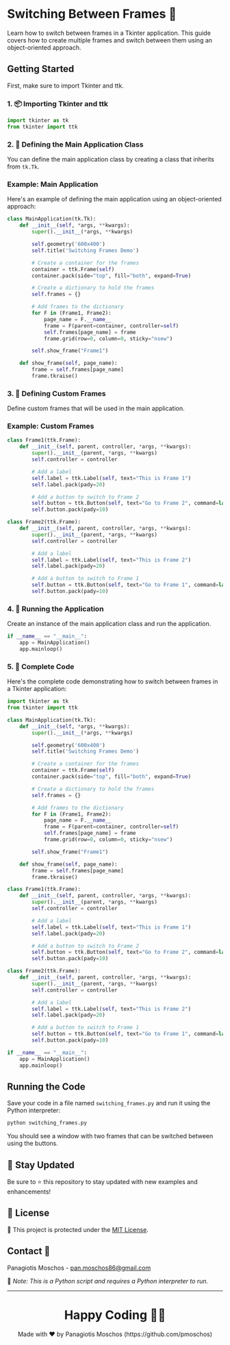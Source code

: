 # Switching Between Frames 🔄

Learn how to switch between frames in a Tkinter application. This guide covers how to create multiple frames and switch between them using an object-oriented approach.

## Getting Started

First, make sure to import Tkinter and ttk.

### 1. 📦 **Importing Tkinter and ttk**

```python
import tkinter as tk
from tkinter import ttk
```

### 2. 🔄 **Defining the Main Application Class**

You can define the main application class by creating a class that inherits from `tk.Tk`.

### Example: Main Application

Here's an example of defining the main application using an object-oriented approach:

```python
class MainApplication(tk.Tk):
    def __init__(self, *args, **kwargs):
        super().__init__(*args, **kwargs)

        self.geometry('600x400')
        self.title('Switching Frames Demo')

        # Create a container for the frames
        container = ttk.Frame(self)
        container.pack(side="top", fill="both", expand=True)

        # Create a dictionary to hold the frames
        self.frames = {}

        # Add frames to the dictionary
        for F in (Frame1, Frame2):
            page_name = F.__name__
            frame = F(parent=container, controller=self)
            self.frames[page_name] = frame
            frame.grid(row=0, column=0, sticky="nsew")

        self.show_frame("Frame1")

    def show_frame(self, page_name):
        frame = self.frames[page_name]
        frame.tkraise()
```

### 3. 🔄 **Defining Custom Frames**

Define custom frames that will be used in the main application.

### Example: Custom Frames

```python
class Frame1(ttk.Frame):
    def __init__(self, parent, controller, *args, **kwargs):
        super().__init__(parent, *args, **kwargs)
        self.controller = controller

        # Add a label
        self.label = ttk.Label(self, text="This is Frame 1")
        self.label.pack(pady=20)

        # Add a button to switch to Frame 2
        self.button = ttk.Button(self, text="Go to Frame 2", command=lambda: controller.show_frame("Frame2"))
        self.button.pack(pady=10)

class Frame2(ttk.Frame):
    def __init__(self, parent, controller, *args, **kwargs):
        super().__init__(parent, *args, **kwargs)
        self.controller = controller

        # Add a label
        self.label = ttk.Label(self, text="This is Frame 2")
        self.label.pack(pady=20)

        # Add a button to switch to Frame 1
        self.button = ttk.Button(self, text="Go to Frame 1", command=lambda: controller.show_frame("Frame1"))
        self.button.pack(pady=10)
```

### 4. 🔄 **Running the Application**

Create an instance of the main application class and run the application.

```python
if __name__ == "__main__":
    app = MainApplication()
    app.mainloop()
```

### 5. 📑 **Complete Code**

Here's the complete code demonstrating how to switch between frames in a Tkinter application:

```python
import tkinter as tk
from tkinter import ttk

class MainApplication(tk.Tk):
    def __init__(self, *args, **kwargs):
        super().__init__(*args, **kwargs)

        self.geometry('600x400')
        self.title('Switching Frames Demo')

        # Create a container for the frames
        container = ttk.Frame(self)
        container.pack(side="top", fill="both", expand=True)

        # Create a dictionary to hold the frames
        self.frames = {}

        # Add frames to the dictionary
        for F in (Frame1, Frame2):
            page_name = F.__name__
            frame = F(parent=container, controller=self)
            self.frames[page_name] = frame
            frame.grid(row=0, column=0, sticky="nsew")

        self.show_frame("Frame1")

    def show_frame(self, page_name):
        frame = self.frames[page_name]
        frame.tkraise()

class Frame1(ttk.Frame):
    def __init__(self, parent, controller, *args, **kwargs):
        super().__init__(parent, *args, **kwargs)
        self.controller = controller

        # Add a label
        self.label = ttk.Label(self, text="This is Frame 1")
        self.label.pack(pady=20)

        # Add a button to switch to Frame 2
        self.button = ttk.Button(self, text="Go to Frame 2", command=lambda: controller.show_frame("Frame2"))
        self.button.pack(pady=10)

class Frame2(ttk.Frame):
    def __init__(self, parent, controller, *args, **kwargs):
        super().__init__(parent, *args, **kwargs)
        self.controller = controller

        # Add a label
        self.label = ttk.Label(self, text="This is Frame 2")
        self.label.pack(pady=20)

        # Add a button to switch to Frame 1
        self.button = ttk.Button(self, text="Go to Frame 1", command=lambda: controller.show_frame("Frame1"))
        self.button.pack(pady=10)

if __name__ == "__main__":
    app = MainApplication()
    app.mainloop()
```

## Running the Code

Save your code in a file named `switching_frames.py` and run it using the Python interpreter:

```sh
python switching_frames.py
```

You should see a window with two frames that can be switched between using the buttons.

## 📢 Stay Updated

Be sure to ⭐ this repository to stay updated with new examples and enhancements!

## 📄 License

🔐 This project is protected under the [MIT License](https://mit-license.org/).

## Contact 📧

Panagiotis Moschos - pan.moschos86@gmail.com

🔗 *Note: This is a Python script and requires a Python interpreter to run.*

---

<h1 align=center>Happy Coding 👨‍💻 </h1>

<p align="center">
  Made with ❤️ by Panagiotis Moschos (https://github.com/pmoschos)
</p>
